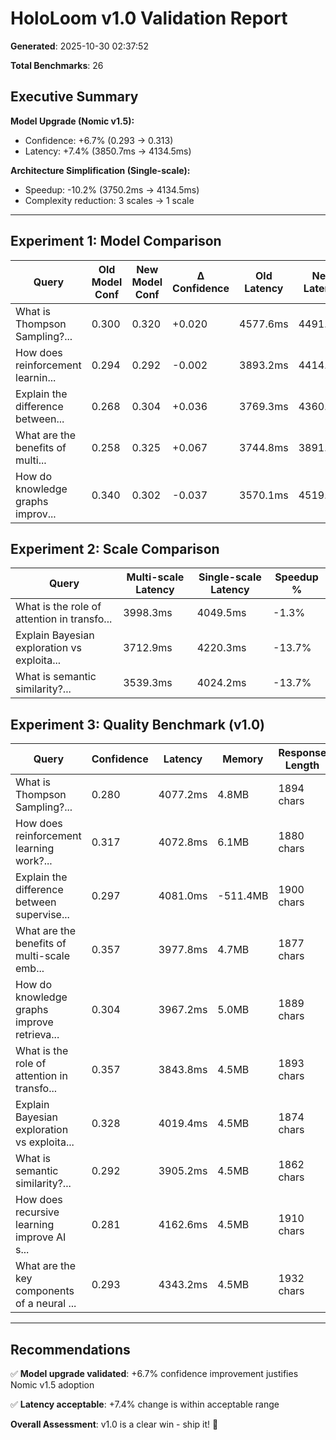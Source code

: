 # HoloLoom v1.0 Validation Report

**Generated**: 2025-10-30 02:37:52

**Total Benchmarks**: 26

## Executive Summary

**Model Upgrade (Nomic v1.5):**
- Confidence: +6.7% (0.293 → 0.313)
- Latency: +7.4% (3850.7ms → 4134.5ms)

**Architecture Simplification (Single-scale):**
- Speedup: -10.2% (3750.2ms → 4134.5ms)
- Complexity reduction: 3 scales → 1 scale

---

## Experiment 1: Model Comparison

| Query | Old Model Conf | New Model Conf | Δ Confidence | Old Latency | New Latency | Δ Latency |
|-------|----------------|----------------|--------------|-------------|-------------|------------|
| What is Thompson Sampling?... | 0.300 | 0.320 | +0.020 | 4577.6ms | 4491.6ms | -86.1ms |
| How does reinforcement learnin... | 0.294 | 0.292 | -0.002 | 3893.2ms | 4414.1ms | +520.9ms |
| Explain the difference between... | 0.268 | 0.304 | +0.036 | 3769.3ms | 4360.4ms | +591.1ms |
| What are the benefits of multi... | 0.258 | 0.325 | +0.067 | 3744.8ms | 3891.8ms | +147.1ms |
| How do knowledge graphs improv... | 0.340 | 0.302 | -0.037 | 3570.1ms | 4519.1ms | +949.1ms |

## Experiment 2: Scale Comparison

| Query | Multi-scale Latency | Single-scale Latency | Speedup % |
|-------|---------------------|----------------------|-----------|
| What is the role of attention in transfo... | 3998.3ms | 4049.5ms | -1.3% |
| Explain Bayesian exploration vs exploita... | 3712.9ms | 4220.3ms | -13.7% |
| What is semantic similarity?... | 3539.3ms | 4024.2ms | -13.7% |

## Experiment 3: Quality Benchmark (v1.0)

| Query | Confidence | Latency | Memory | Response Length |
|-------|------------|---------|--------|----------------|
| What is Thompson Sampling?... | 0.280 | 4077.2ms | 4.8MB | 1894 chars |
| How does reinforcement learning work?... | 0.317 | 4072.8ms | 6.1MB | 1880 chars |
| Explain the difference between supervise... | 0.297 | 4081.0ms | -511.4MB | 1900 chars |
| What are the benefits of multi-scale emb... | 0.357 | 3977.8ms | 4.7MB | 1877 chars |
| How do knowledge graphs improve retrieva... | 0.304 | 3967.2ms | 5.0MB | 1889 chars |
| What is the role of attention in transfo... | 0.357 | 3843.8ms | 4.5MB | 1893 chars |
| Explain Bayesian exploration vs exploita... | 0.328 | 4019.4ms | 4.5MB | 1874 chars |
| What is semantic similarity?... | 0.292 | 3905.2ms | 4.5MB | 1862 chars |
| How does recursive learning improve AI s... | 0.281 | 4162.6ms | 4.5MB | 1910 chars |
| What are the key components of a neural ... | 0.293 | 4343.2ms | 4.5MB | 1932 chars |

---

## Recommendations

✅ **Model upgrade validated**: +6.7% confidence improvement justifies Nomic v1.5 adoption

✅ **Latency acceptable**: +7.4% change is within acceptable range

**Overall Assessment**: v1.0 is a clear win - ship it! 🚀
